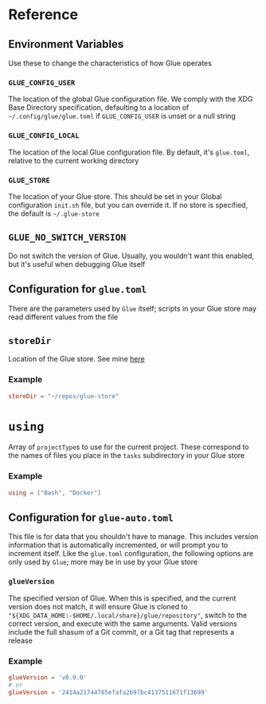 # Reference


## Environment Variables

Use these to change the characteristics of how Glue operates

### `GLUE_CONFIG_USER`

The location of the global Glue configuration file. We comply with the XDG Base Directory specification, defaulting to a location of `~/.config/glue/glue.toml` if `GLUE_CONFIG_USER` is unset or a null string

### `GLUE_CONFIG_LOCAL`

The location of the local Glue configuration file. By default, it's `glue.toml`, relative to the current working directory

### `GLUE_STORE`

The location of your Glue store. This should be set in your Global configuration `init.sh` file, but you can override it. If no store is specified, the default is `~/.glue-store`

## `GLUE_NO_SWITCH_VERSION`

Do not switch the version of Glue. Usually, you wouldn't want this enabled, but it's useful when debugging Glue itself

## Configuration for `glue.toml`

There are the parameters used by `Glue` itself; scripts in your Glue store may read different values from the file

## `storeDir`

Location of the Glue store. See mine [here](https://github.com/eankeen/glue-store)

### Example

```toml
storeDir = "~/repos/glue-store"
```

# `using`

Array of `projectType`s to use for the current project. These correspond to the names of files you place in the `tasks` subdirectory in your Glue store

### Example

```toml
using = ["Bash", "Docker"]
```

## Configuration for `glue-auto.toml`

This file is for data that you shouldn't have to manage. This includes version information that is automatically incremented, or will prompt you to increment itself. Like the `glue.toml` configuration, the following options are only used by `Glue`; more may be in use by your Glue store

### `glueVersion`

The specified version of Glue. When this is specified, and the current version does not match, it will ensure Glue is cloned to `"${XDG_DATA_HOME:-$HOME/.local/share}/glue/repository"`, switch to the correct version, and execute with the same arguments. Valid versions include the full shasum of a Git commit, or a Git tag that represents a release

### Example

```toml
glueVersion = 'v0.9.0'
# or
glueVersion = '2414a21744785efafa2b97bc4137511671f13699'
```
